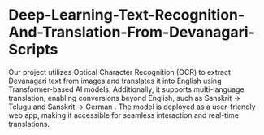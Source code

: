 # Deep-Learning-Text-Recognition-And-Translation-From-Devanagari-Scripts
Our project utilizes Optical Character Recognition (OCR) to extract Devanagari text from images and translates it into English using Transformer-based AI models. Additionally, it supports multi-language translation, enabling conversions beyond English, such as Sanskrit → Telugu and Sanskrit → German . The model is deployed as a user-friendly web app, making it accessible for seamless interaction and real-time translations.

